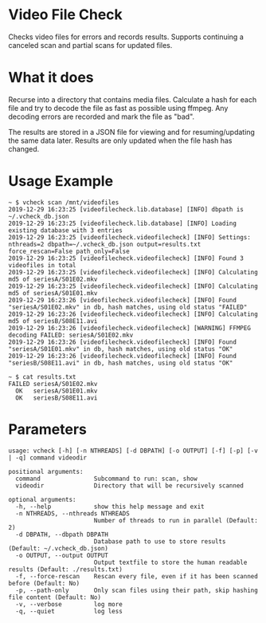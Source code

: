 # Video File Check
Checks video files for errors and records results. Supports continuing a canceled scan and
partial scans for updated files.

# What it does
Recurse into a directory that contains media files.
Calculate a hash for each file and try to decode the file as fast as possible using ffmpeg.
Any decoding errors are recorded and mark the file as "bad".

The results are stored in a JSON file for viewing and for resuming/updating the same data later.
Results are only updated when the file hash has changed.

# Usage Example
```
~ $ vcheck scan /mnt/videofiles
2019-12-29 16:23:25 [videofilecheck.lib.database] [INFO] dbpath is ~/.vcheck_db.json
2019-12-29 16:23:25 [videofilecheck.lib.database] [INFO] Loading existing database with 3 entries
2019-12-29 16:23:25 [videofilecheck.videofilecheck] [INFO] Settings: nthreads=2 dbpath=~/.vcheck_db.json output=results.txt force_rescan=False path_only=False
2019-12-29 16:23:25 [videofilecheck.videofilecheck] [INFO] Found 3 videofiles in total
2019-12-29 16:23:25 [videofilecheck.videofilecheck] [INFO] Calculating md5 of seriesA/S01E02.mkv
2019-12-29 16:23:25 [videofilecheck.videofilecheck] [INFO] Calculating md5 of seriesA/S01E01.mkv
2019-12-29 16:23:26 [videofilecheck.videofilecheck] [INFO] Found "seriesA/S01E02.mkv" in db, hash matches, using old status "FAILED"
2019-12-29 16:23:26 [videofilecheck.videofilecheck] [INFO] Calculating md5 of seriesB/S08E11.avi
2019-12-29 16:23:26 [videofilecheck.videofilecheck] [WARNING] FFMPEG decoding FAILED: seriesA/S01E02.mkv
2019-12-29 16:23:26 [videofilecheck.videofilecheck] [INFO] Found "seriesA/S01E01.mkv" in db, hash matches, using old status "OK"
2019-12-29 16:23:26 [videofilecheck.videofilecheck] [INFO] Found "seriesB/S08E11.avi" in db, hash matches, using old status "OK"

~ $ cat results.txt
FAILED seriesA/S01E02.mkv
  OK   seriesA/S01E01.mkv
  OK   seriesB/S08E11.avi
```

# Parameters
```
usage: vcheck [-h] [-n NTHREADS] [-d DBPATH] [-o OUTPUT] [-f] [-p] [-v | -q] command videodir

positional arguments:
  command               Subcommand to run: scan, show
  videodir              Directory that will be recursively scanned

optional arguments:
  -h, --help            show this help message and exit
  -n NTHREADS, --nthreads NTHREADS
                        Number of threads to run in parallel (Default: 2)
  -d DBPATH, --dbpath DBPATH
                        Database path to use to store results (Default: ~/.vcheck_db.json)
  -o OUTPUT, --output OUTPUT
                        Output textfile to store the human readable results (Default: ./results.txt)
  -f, --force-rescan    Rescan every file, even if it has been scanned before (Default: No)
  -p, --path-only       Only scan files using their path, skip hashing file content (Default: No)
  -v, --verbose         log more
  -q, --quiet           log less
```
